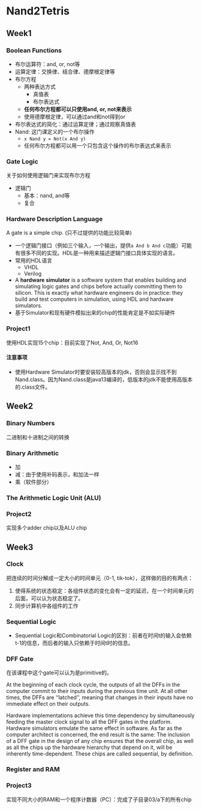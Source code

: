 # Nand2Tetris

## Week1
### Boolean Functions
* 布尔运算符：and, or, not等
* 运算定律：交换律、结合律、德摩根定律等
* 布尔方程
    * 两种表达方式
        * 真值表
        * 布尔表达式
    * **任何布尔方程都可以只使用and, or, not来表示**
    * 使用德摩根定律，可以通过and和not得到or
* 布尔表达式的简化：通过运算定律；通过观察真值表
* Nand: 这门课定义的一个布尔操作
    * ```x Nand y = Not(x And y)```
    * 任何布尔方程都可以用一个只包含这个操作的布尔表达式来表示


### Gate Logic
关于如何使用逻辑门来实现布尔方程
* 逻辑门
    * 基本：nand, and等
    * 复合

### Hardware Description Language
A gate is a simple chip. (只不过提供的功能比较简单)
* 一个逻辑门接口（例如三个输入，一个输出，提供```a And b And c```功能）可能有很多不同的实现。HDL是一种用来描述逻辑门接口具体实现的语言。
* 常用的HDL语言
    * VHDL
    * Verilog
* A **hardware simulator** is a software system that enables building and simulating logic gates and chips before actually committing them to silicon. This is exactly what hardware engineers do in practice: they build and test computers in simulation, using HDL and hardware simulators.
* 基于Simulator和现有硬件模拟出来的chip的性能肯定是不如实际硬件

### Project1
使用HDL实现15个chip：目前实现了Not, And, Or, Not16
#### 注意事项
* 使用Hardware Simulator时要安装较高版本的jdk，否则会显示找不到Nand.class。因为Nand.class是java13编译的，低版本的jdk不能使用高版本的.class文件。

## Week2
### Binary Numbers
二进制和十进制之间的转换
### Binary Arithmetic
* 加
* 减：由于使用补码表示，和加法一样
* 乘（软件部分）

### The Arithmetic Logic Unit (ALU)

### Project2
实现多个adder chip以及ALU chip

## Week3
### Clock
把连续的时间分解成一定大小的时间单元（0-1, tik-tok），这样做的目的有两点：
1. 使得系统的状态稳定：各组件状态的变化会有一定的延迟，在一个时间单元的后面，可以认为状态稳定了。
2. 同步计算机中各组件的工作

### Sequential Logic
* Sequential Logic和Combinatorial Logic的区别：前者在时间t的输入会依赖t-1的信息，而后者的输入只依赖于时间t时的信息。

### DFF Gate
在该课程中这个gate可以认为是primitive的。

At the beginning of each clock cycle, the outputs of all the DFFs in the computer commit to their inputs during the previous time unit. At all other times, the DFFs are ‘‘latched’’, meaning that changes in their inputs have no immediate effect on their outputs.

Hardware implementations achieve this time dependency by simultaneously feeding the master clock signal to all the DFF gates in the platform. Hardware simulators emulate the same effect in software. As far as the computer architect is concerned, the end result is the same: The inclusion of a DFF gate in the design of any chip ensures that the overall chip, as well as all the chips up the hardware hierarchy that depend on it, will be inherently time-dependent. These chips are called sequential, by definition.

### Register and RAM

### Project3
实现不同大小的RAM和一个程序计数器（PC）：完成了子目录03/a下的所有chip